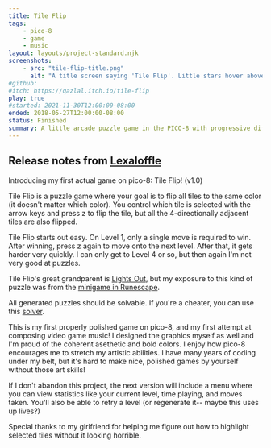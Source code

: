 ```yaml
---
title: Tile Flip
tags:
    - pico-8
    - game
    - music
layout: layouts/project-standard.njk
screenshots:
    - src: "tile-flip-title.png"
      alt: "A title screen saying 'Tile Flip'. Little stars hover above and below the text. Green and yellow squares with abstract designs border the text. Everything is low-resolution and highly saturated."
#github: 
#itch: https://qazlal.itch.io/tile-flip
play: true
#started: 2021-11-30T12:00:00-08:00
ended: 2018-05-27T12:00:00-08:00
status: Finished
summary: A little arcade puzzle game in the PICO-8 with progressive difficulty, sound, and music.
---
```


## Release notes from [Lexaloffle](https://www.lexaloffle.com/bbs/?tid=31341)

Introducing my first actual game on pico-8: Tile Flip! (v1.0)

Tile Flip is a puzzle game where your goal is to flip all tiles to the same color (it doesn't matter which color). You control which tile is selected with the arrow keys and press z to flip the tile, but all the 4-directionally adjacent tiles are also flipped.

Tile Flip starts out easy. On Level 1, only a single move is required to win. After winning, press z again to move onto the next level. After that, it gets harder very quickly. I can only get to Level 4 or so, but then again I'm not very good at puzzles.

Tile Flip's great grandparent is [Lights Out](https://en.wikipedia.org/wiki/Lights_Out_(game)), but my exposure to this kind of puzzle was from the [minigame in Runescape](http://runescape.wikia.com/wiki/Dungeoneering/Puzzles#Flip_tiles).

All generated puzzles should be solvable. If you're a cheater, you can use this [solver](http://www.global-rs.com/static/lights_out_solver/solver.html).

This is my first properly polished game on pico-8, and my first attempt at composing video game music! I designed the graphics myself as well and I'm proud of the coherent asethetic and bold colors. I enjoy how pico-8 encourages me to stretch my artistic abilities. I have many years of coding under my belt, but it's hard to make nice, polished games by yourself without those art skills!

If I don't abandon this project, the next version will include a menu where you can view statistics like your current level, time playing, and moves taken. You'll also be able to retry a level (or regenerate it-- maybe this uses up lives?)

Special thanks to my girlfriend for helping me figure out how to highlight selected tiles without it looking horrible.

